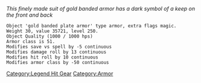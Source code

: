 *This finely made suit of gold banded armor has a dark symbol of a keep
on the front and back*

`Object 'gold banded plate armor' type armor, extra flags magic.`  
`Weight 30, value 35721, level 250.`  
`Object Quality (1000 / 1000 hps)`  
`Armor class is 51.`  
`Modifies save vs spell by -5 continuous`  
`Modifies damage roll by 13 continuous`  
`Modifies hit roll by 10 continuous`  
`Modifies armor class by -50 continuous`

[Category:Legend Hit Gear](Category:Legend_Hit_Gear "wikilink")
[Category:Armor](Category:Armor "wikilink")
